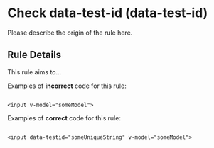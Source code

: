 # Check data-test-id (data-test-id)

Please describe the origin of the rule here.

## Rule Details

This rule aims to...

Examples of **incorrect** code for this rule:

```vue

<input v-model="someModel">

```

Examples of **correct** code for this rule:

```vue

<input data-testid="someUniqueString" v-model="someModel">

```
